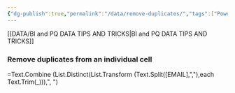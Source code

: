 ```yaml
---
{"dg-publish":true,"permalink":"/data/remove-duplicates/","tags":["Power_query","Data"]}
---
```


[[DATA/BI and PQ DATA TIPS AND TRICKS\|BI and PQ DATA TIPS AND TRICKS]]

### Remove duplicates from an individual cell


=Text.Combine (List.Distinct(List.Transform (Text.Split([EMAIL],","),each Text.Trim(_))),", ")
